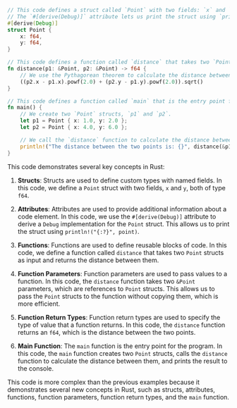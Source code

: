 ```rust
// This code defines a struct called `Point` with two fields: `x` and `y`, both of type `f64`.
// The `#[derive(Debug)]` attribute lets us print the struct using `println!("{:?}", point)`.
#[derive(Debug)]
struct Point {
    x: f64,
    y: f64,
}

// This code defines a function called `distance` that takes two `Point` structs as input and returns the distance between them.
fn distance(p1: &Point, p2: &Point) -> f64 {
    // We use the Pythagorean theorem to calculate the distance between the two points.
    ((p2.x - p1.x).powf(2.0) + (p2.y - p1.y).powf(2.0)).sqrt()
}

// This code defines a function called `main` that is the entry point for the program.
fn main() {
    // We create two `Point` structs, `p1` and `p2`.
    let p1 = Point { x: 1.0, y: 2.0 };
    let p2 = Point { x: 4.0, y: 6.0 };

    // We call the `distance` function to calculate the distance between the two points and print it to the console.
    println!("The distance between the two points is: {}", distance(&p1, &p2));
}
```

This code demonstrates several key concepts in Rust:

1. **Structs**: Structs are used to define custom types with named fields. In this code, we define a `Point` struct with two fields, `x` and `y`, both of type `f64`.

2. **Attributes**: Attributes are used to provide additional information about a code element. In this code, we use the `#[derive(Debug)]` attribute to derive a `Debug` implementation for the `Point` struct. This allows us to print the struct using `println!("{:?}", point)`.

3. **Functions**: Functions are used to define reusable blocks of code. In this code, we define a function called `distance` that takes two `Point` structs as input and returns the distance between them.

4. **Function Parameters**: Function parameters are used to pass values to a function. In this code, the `distance` function takes two `&Point` parameters, which are references to `Point` structs. This allows us to pass the `Point` structs to the function without copying them, which is more efficient.

5. **Function Return Types**: Function return types are used to specify the type of value that a function returns. In this code, the `distance` function returns an `f64`, which is the distance between the two points.

6. **Main Function**: The `main` function is the entry point for the program. In this code, the `main` function creates two `Point` structs, calls the `distance` function to calculate the distance between them, and prints the result to the console.

This code is more complex than the previous examples because it demonstrates several new concepts in Rust, such as structs, attributes, functions, function parameters, function return types, and the `main` function.